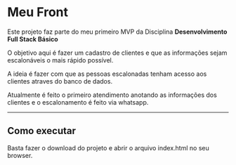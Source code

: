 # Meu Front

Este projeto faz parte do meu primeiro MVP da Disciplina **Desenvolvimento Full Stack Básico** 

O objetivo aqui é fazer um cadastro de clientes e que as informações sejam escalonáveis o mais rápido possível.

A ideia é fazer com que as pessoas escalonadas tenham acesso aos clientes atraves do banco de dados.

Atualmente é feito o primeiro atendimento anotando as informações dos clientes e o escalonamento é feito via whatsapp.

---
## Como executar

Basta fazer o download do projeto e abrir o arquivo index.html no seu browser.

